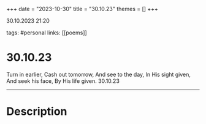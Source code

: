+++
date = "2023-10-30"
title = "30.10.23"
themes = []
+++

30.10.2023 21:20

tags: #personal
links: [[poems]]

# 30.10.23

Turn in earlier,
Cash out tomorrow,
And see to the day,
In His sight given,
And seek his face,
By His life given.
30.10.23

---

# Description

